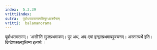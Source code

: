 ```yaml
---
index:  5.3.39
vrittiindex: 
sutra:  पूर्वाधरावराणामसिपुरधवश्चैषाम्
vritti:  balamanorama 
---
```


पूर्वाधरावराणम्। `असी'ति लुप्तप्रथमाकम्। पुर अध्, अव्-एषां द्वन्द्वात्प्रथमाबहुवचनम्। अस्तात्यर्थे इति। दिग्देशकालवृत्तिभ्य इत्यर्थः।

